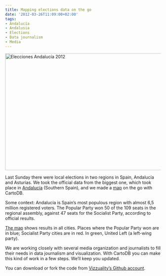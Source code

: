 ```yaml
---
title: Mapping elections data on the go
date: '2012-03-26T11:09:00+02:00'
tags:
- Andalucía
- Andalusia
- Elections
- Data journalism
- Media
---
```


<a href="http://vizzuality.s3.amazonaws.com/andalucia_map/index.html"><img align="top" alt="Elecciones Andalucía 2012" height="378" src="http://cartodb.s3.amazonaws.com/tumblr/posts/andalucia.png" width="690"/></a>

Last Sunday there were local elections in two regions in Spain, Andalucía and Asturias. We took the official data from the biggest one, which took place in <a href="http://en.wikipedia.org/wiki/Andalusian_parliamentary_election,_2012">Andalucía</a> (Southern Spain), and we made a <a href="http://vizzuality.s3.amazonaws.com/andalucia_map/index.html">map</a> on the go with CartoDB.

Some context: Andalucía is Spain’s most populous region with almost 6,5 million registered voters. The Popular Party won 50 of the 109 seats in the regional assembly, against 47 seats for the Socialist Party, according to official results. 

<a href="http://vizzuality.s3.amazonaws.com/andalucia_map/index.html">The map</a> shows results in all cities. Places where the Popular Party won are in blue; Socialist Party cities are in red. In green, United Left (a left-wing party). 

We are working closely with several media organization and journalists to fill their needs in data journalism and visualization. With CartoDB you can make this kind of work in a few steps. We’ll keep you updated.

You can download or fork the code from <a href="https://github.com/Vizzuality/eleccionesandaluzas" title="Vizzuality's Github account" target="_blank">Vizzuality’s Github account</a>.
